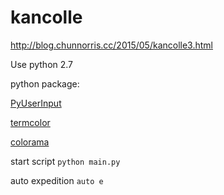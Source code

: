 # kancolle

http://blog.chunnorris.cc/2015/05/kancolle3.html

Use python 2.7

python package:

[PyUserInput](https://github.com/SavinaRoja/PyUserInput)

[termcolor](https://pypi.python.org/pypi/termcolor)

[colorama](https://pypi.python.org/pypi/colorama)

start script ``python main.py``

auto expedition ``auto e``
